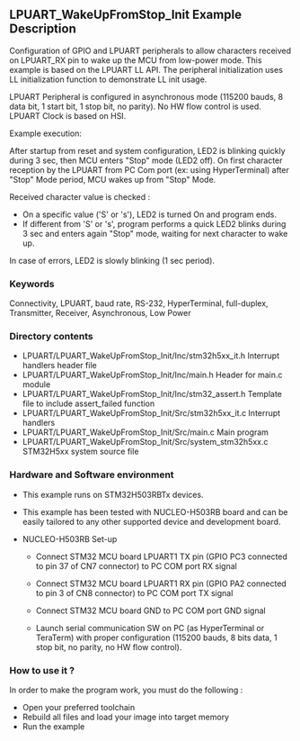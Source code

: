 ## <b>LPUART_WakeUpFromStop_Init Example Description</b>
  
Configuration of GPIO and LPUART peripherals to allow characters 
received on LPUART_RX pin to wake up the MCU from low-power mode. This example is based 
on the LPUART LL API. The peripheral initialization uses LL 
initialization function to demonstrate LL init usage.

LPUART Peripheral is configured in asynchronous mode (115200 bauds, 8 data bit, 1 start bit, 1 stop bit, no parity).
No HW flow control is used.
LPUART Clock is based on HSI.

Example execution:

After startup from reset and system configuration, LED2 is blinking quickly during 3 sec,
then MCU  enters "Stop" mode (LED2 off).
On first  character reception by the LPUART from PC Com port (ex: using HyperTerminal)
after "Stop" Mode period, MCU wakes up from "Stop" Mode.

Received character value is checked :

- On a specific value ('S' or 's'), LED2 is turned On and program ends.
- If different from 'S' or 's', program performs a quick LED2 blinks during 3 sec and 
  enters again "Stop" mode, waiting for next character to wake up.

In case of errors, LED2 is slowly blinking (1 sec period).

### <b>Keywords</b>

Connectivity, LPUART, baud rate, RS-232, HyperTerminal, full-duplex,
Transmitter, Receiver, Asynchronous, Low Power

### <b>Directory contents</b>

  - LPUART/LPUART_WakeUpFromStop_Init/Inc/stm32h5xx_it.h          Interrupt handlers header file
  - LPUART/LPUART_WakeUpFromStop_Init/Inc/main.h                  Header for main.c module
  - LPUART/LPUART_WakeUpFromStop_Init/Inc/stm32_assert.h          Template file to include assert_failed function
  - LPUART/LPUART_WakeUpFromStop_Init/Src/stm32h5xx_it.c          Interrupt handlers
  - LPUART/LPUART_WakeUpFromStop_Init/Src/main.c                  Main program
  - LPUART/LPUART_WakeUpFromStop_Init/Src/system_stm32h5xx.c      STM32H5xx system source file

### <b>Hardware and Software environment</b>

  - This example runs on STM32H503RBTx devices.

  - This example has been tested with NUCLEO-H503RB board and can be
    easily tailored to any other supported device and development board.

  - NUCLEO-H503RB Set-up
    - Connect STM32 MCU board LPUART1 TX pin (GPIO PC3 connected to pin 37 of CN7 connector)
      to PC COM port RX signal
    - Connect STM32 MCU board LPUART1 RX pin (GPIO PA2 connected to pin 3 of CN8 connector)
      to PC COM port TX signal
    - Connect STM32 MCU board GND to PC COM port GND signal

    - Launch serial communication SW on PC (as HyperTerminal or TeraTerm) with proper configuration 
      (115200 bauds, 8 bits data, 1 stop bit, no parity, no HW flow control). 

### <b>How to use it ?</b>

In order to make the program work, you must do the following :

 - Open your preferred toolchain
 - Rebuild all files and load your image into target memory
 - Run the example


